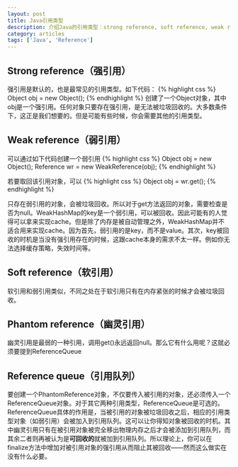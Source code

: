 ```yaml
---
layout: post
title: Java引用类型
description: 介绍Java的引用类型：strong reference, soft reference, weak reference, phantom reference
category: articles
tags: ['Java', 'Reference']
---
```


## Strong reference（强引用）
强引用是默认的，也是最常见的引用类型。如下代码：
{% highlight css %}
Object obj = new Object();
{% endhighlight %}
创建了一个Object对象，其中obj是一个强引用。任何对象只要存在强引用，是无法被垃圾回收的。大多数条件下，这正是我们想要的。但是可能有些时候，你会需要其他的引用类型。

## Weak reference（弱引用）
可以通过如下代码创建一个弱引用
{% highlight css %}
Object obj = new Object();
Reference<Object> wr = new WeakReference<Object>(obj);
{% endhighlight %}

若要取回该引用对象，可以
{% highlight css %}
Object obj = wr.get();
{% endhighlight %}

只存在弱引用的对象，会被垃圾回收。所以对于get方法返回的对象，需要检查是否为null。WeakHashMap的key是一个弱引用，可以被回收。因此可能有的人觉得可以拿来实现cache。但是除了内存是被自动管理之外，WeakHashMap并不适合用来实现cache。因为首先，弱引用的是key，而不是value。其次，key被回收的时机是当没有强引用存在的时候，这跟cache本身的需求不太一样。例如你无法选择缓存策略，失效时间等。

## Soft reference（软引用）
软引用和弱引用类似，不同之处在于软引用只有在内存紧张的时候才会被垃圾回收。

## Phantom reference（幽灵引用）
幽灵引用是最弱的一种引用，调用get()永远返回null。那么它有什么用呢？这就必须要提到ReferenceQueue

## Reference queue（引用队列）
要创建一个PhantomReference对象，不仅要传入被引用的对象，还必须传入一个ReferenceQueue对象。对于其它两种引用类型，ReferenceQueue是可选的。ReferenceQueue具体的作用是，当被引用的对象被垃圾回收之后，相应的引用类型对象（如弱引用）会被加入到引用队列。这可以让你得知对象被回收的时机。其中幽灵引用只有在被引用对象被完全移出物理内存之后才会被添加到引用队列，而其余二者则再被认为是**可回收的**就被加到引用队列。所以理论上，你可以在finalize方法中增加对被引用对象的强引用从而阻止其被回收——然而这么做实在没有什么必要。


